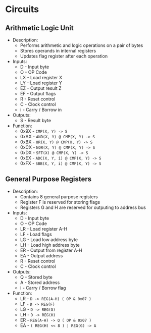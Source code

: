 # Circuits

## Arithmetic Logic Unit
- Description:
  - Performs arithmetic and logic operations on a pair of bytes
  - Stores operands in internal registers
  - Updates flag register after each operation
- Inputs:
  - D - Input byte
  - O - OP Code
  - LX - Load register X
  - LY - Load register Y
  - EZ - Output result Z
  - EF - Output flags
  - R - Reset control
  - C - Clock control
  - i - Carry / Borrow in
- Outputs:
  - S - Result byte
- Function:
  - 0x9X - `CMP(X, Y) -> S`
  - 0xAX - `AND(X, Y) @ CMP(X, Y) -> S`
  - 0xBX - `OR(X, Y) @ CMP(X, Y) -> S`
  - 0xCX - `NOR(X, Y) @ CMP(X, Y) -> S`
  - 0xDX - `SFT(X) @ CMP(X, Y) -> S`
  - 0xEX - `ADC(X, Y, i) @ CMP(X, Y) -> S`
  - 0xFX - `SBB(X, Y, i) @ CMP(X, Y) -> S`

## General Purpose Registers
- Description:
  - Contains 8 general purpose registers
  - Register F is reserved for storing flags
  - Registers G and H are reserved for outputing to address bus
- Inputs:
  - D - Input byte
  - O - OP Code
  - LR - Load register A-H
  - LF - Load flags
  - LG - Load low address byte
  - LH - Load high address byte
  - ER - Output from register A-H
  - EA - Output address
  - R - Reset control
  - C - Clock control
- Outputs:
  - Q - Stored byte
  - A - Stored address
  - i - Carry / Borrow flag
- Function:
  - LR - `D -> REG(A-H) ( OP & 0x07 )`
  - LF - `D -> REG(F)`
  - LG - `D -> REG(G)`
  - LH - `D -> REG(H)`
  - ER - `REG(A-H) -> Q ( OP & 0x07 )`
  - EA - `( REG(H) << 8 ) | REG(G) -> A`

